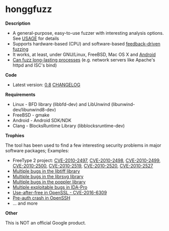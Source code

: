 # honggfuzz #

**Description**

  * A general-purpose, easy-to-use fuzzer with interesting analysis options. See [USAGE](https://github.com/google/honggfuzz/blob/master/docs/USAGE.md) for details
  * Supports hardware-based (CPU) and software-based [feedback-driven fuzzing](https://github.com/google/honggfuzz/blob/master/docs/FeedbackDrivenFuzzing.md)
  * It works, at least, under GNU/Linux, FreeBSD, Mac OS X and [Android](https://github.com/google/honggfuzz/blob/master/docs/Android.md)
  * [Can fuzz long-lasting processes](https://github.com/google/honggfuzz/blob/master/docs/AttachingToPid.md) (e.g. network servers like Apache's httpd and ISC's bind)

**Code**

  * Latest version: [0.8](https://github.com/google/honggfuzz/releases/tag/0.8) [CHANGELOG](https://github.com/google/honggfuzz/blob/master/CHANGELOG)

**Requirements**

  * Linux - BFD library (libbfd-dev) and LibUnwind (libunwind-dev/libunwind8-dev)
  * FreeBSD - gmake
  * Android - Android SDK/NDK
  * Clang - BlocksRuntime Library (libblocksruntime-dev)

**Trophies**

The tool has been used to find a few interesting security problems in major software packages; Examples:
  * FreeType 2 project: [CVE-2010-2497](https://bugzilla.redhat.com/show_bug.cgi?id=CVE-2010-2497), [CVE-2010-2498](https://bugzilla.redhat.com/show_bug.cgi?id=CVE-2010-2498), [CVE-2010-2499](https://bugzilla.redhat.com/show_bug.cgi?id=CVE-2010-2499), [CVE-2010-2500](https://bugzilla.redhat.com/show_bug.cgi?id=CVE-2010-2500), [CVE-2010-2519](https://bugzilla.redhat.com/show_bug.cgi?id=CVE-2010-2519), [CVE-2010-2520](https://bugzilla.redhat.com/show_bug.cgi?id=CVE-2010-2520), [CVE-2010-2527](https://bugzilla.redhat.com/show_bug.cgi?id=CVE-2010-2527)
  * [Multiple bugs in the libtiff library](http://bugzilla.maptools.org/buglist.cgi?query_format=advanced;emailreporter1=1;email1=robert@swiecki.net;product=libtiff;emailtype1=substring)
  * [Multiple bugs in the librsvg library](https://bugzilla.gnome.org/buglist.cgi?query_format=advanced;emailreporter1=1;email1=robert%40swiecki.net;product=librsvg;emailtype1=substring)
  * [Multiple bugs in the poppler library](http://lists.freedesktop.org/archives/poppler/2010-November/006726.html)
  * [Multiple exploitable bugs in IDA-Pro](https://www.hex-rays.com/bugbounty.shtml)
  * [Use-after-free in OpenSSL - CVE-2016-6309](https://www.openssl.org/news/secadv/20160926.txt)
  * [Pre-auth crash in OpenSSH](https://anongit.mindrot.org/openssh.git/commit/?id=28652bca29046f62c7045e933e6b931de1d16737)
  * ... and more

**Other**

This is NOT an official Google product.

